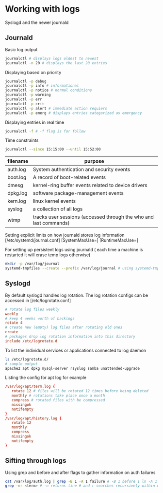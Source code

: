 # Working with logs

Syslogd and the newer journald

## Journald

Basic log output

```sh
journalctl # displays logs oldest to newest
journalctl -n 20 # displays the last 20 entries
```

Displaying based on priority

```sh
journalctl -p debug
journalctl -p info # informational
journalctl -p notice # normal conditions
journalctl -p warning
journalctl -p err
journalctl -p crit
journalctl -p alert # immediate action requiers
journalctl -p emerg # displays entries categorized as emergency
```

Displaying entries in real time

```sh
journalctl -f # -f flag is for follow
```

Time constraints

```sh
journalctl --since 15:15:00 --until 15:52:00
```

| filename | purpose                                                           |
|----------|-------------------------------------------------------------------|
| auth.log | System authentication and security events                         |
| boot.log | A record of boot-related events                                   |
| dmesg    | kernel-ring buffer events related to device drivers               |
| dpkg.log | software package-management events                                |
| kern.log | linux kernel events                                               |
| syslog   | a collection of all logs                                          |
| wtmp     | tracks user sessions (accessed through the who and last commands) |

Setting explicit limits on how journald stores log information [/etc/systemd/journal.conf] [SystemMaxUse=] [RuntimeMaxUse=]

For setting up persistent logs using journald ( each time a machine is restarted it will erase temp logs otherwise)  

```sh
mkdir -p /var/log/journal
systemd-tmpfiles --create --prefix /var/log/journal # using systemd-tmpfiles to direct log traffic
```

## Syslogd

By default syslogd handles log rotation. The log rotation configs can be accessed in [/etc/logrotate.conf]

```conf
# rotate log files weekly
weekly
# keep 4 weeks worth of backlogs
rotate 4
# create new (empty) log files after rotating old ones
create
# packages drop log rotation information into this directory
include /etc/logrotate.d
```

To list the individual services or applications connected to log daemon

```sh
ls /etc/logrotate.d/
# sample output
apache2 apt dpkg mysql-server rsyslog samba unattended-upgrade
```

Listing the config for apt log for example

```conf
/var/log/apt/term.log {
   rotate 12 # files will be rotated 12 times before being deleted
   monthly # rotations take place once a month
   compress # rotated files with be compressed
   missingok
   notifempty
}
/var/log/apt/history.log {
   rotate 12
   monthly
   compress
   missingok
   notifempty
}
```

## Sifting through logs

Using grep and before and after flags to gather information on auth failures

```sh
cat /var/log/auth.log | grep -B 1 -A 1 failure # -B 1 before 1 ln -A 1 after 1 ln
grep -nr <term> # -n returns line # and r searches recursively within directory
```

